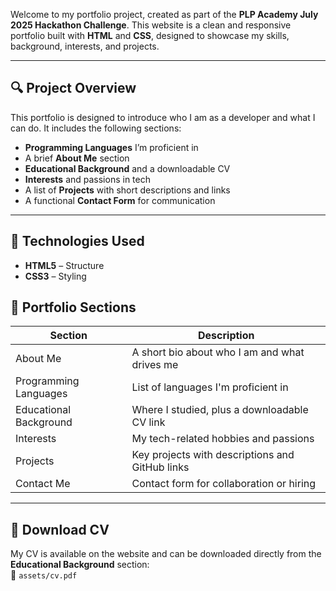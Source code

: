 Welcome to my portfolio project, created as part of the **PLP Academy July 2025 Hackathon Challenge**. This website is a clean and responsive portfolio built with **HTML** and **CSS**, designed to showcase my skills, background, interests, and projects.

---

## 🔍 Project Overview

This portfolio is designed to introduce who I am as a developer and what I can do. It includes the following sections:

- **Programming Languages** I’m proficient in
- A brief **About Me** section
- **Educational Background** and a downloadable CV
- **Interests** and passions in tech
- A list of **Projects** with short descriptions and links
- A functional **Contact Form** for communication

---

## 🧠 Technologies Used

- **HTML5** – Structure
- **CSS3** – Styling



## 📂 Portfolio Sections

| Section              | Description                                                 |
|----------------------|-------------------------------------------------------------|
| About Me             | A short bio about who I am and what drives me              |
| Programming Languages| List of languages I'm proficient in                         |
| Educational Background | Where I studied, plus a downloadable CV link              |
| Interests            | My tech-related hobbies and passions                        |
| Projects             | Key projects with descriptions and GitHub links             |
| Contact Me           | Contact form for collaboration or hiring                    |

---

## 📎 Download CV

My CV is available on the website and can be downloaded directly from the **Educational Background** section:  
📄 `assets/cv.pdf`
